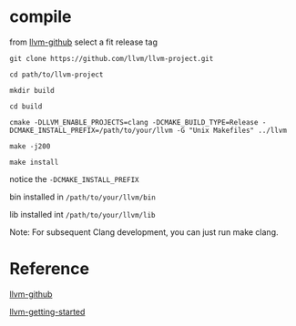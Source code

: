 # compile
from [llvm-github](https://github.com/llvm/llvm-project) select a fit release tag
```
git clone https://github.com/llvm/llvm-project.git
```

```
cd path/to/llvm-project

mkdir build 

cd build

cmake -DLLVM_ENABLE_PROJECTS=clang -DCMAKE_BUILD_TYPE=Release -DCMAKE_INSTALL_PREFIX=/path/to/your/llvm -G "Unix Makefiles" ../llvm

make -j200

make install
```

notice the `-DCMAKE_INSTALL_PREFIX`

bin installed in `/path/to/your/llvm/bin`

lib installed int `/path/to/your/llvm/lib`

Note: For subsequent Clang development, you can just run make clang.

# Reference
[llvm-github](https://github.com/llvm/llvm-project)

[llvm-getting-started](https://clang.llvm.org/get_started.html)
